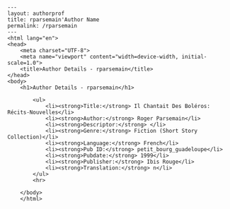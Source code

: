 
    ---
    layout: authorprof
    title: rparsemain'Author Name 
    permalink: /rparsemain
    ---
    <html lang="en">
    <head>
        <meta charset="UTF-8">
        <meta name="viewport" content="width=device-width, initial-scale=1.0">
        <title>Author Details - rparsemain</title>
    </head>
    <body>
        <h1>Author Details - rparsemain</h1>
        
            <ul>
                <li><strong>Title:</strong> Il Chantait Des Boléros: Récits-Nouvelles</li>
                <li><strong>Author:</strong> Roger Parsemain</li>
                <li><strong>Descriptor:</strong> </li>
                <li><strong>Genre:</strong> Fiction (Short Story Collection)</li>
                <li><strong>Language:</strong> French</li>
                <li><strong>Pub ID:</strong> petit_bourg_guadeloupe</li>
                <li><strong>Pubdate:</strong> 1999</li>
                <li><strong>Publisher:</strong> Ibis Rouge</li>
                <li><strong>Translation:</strong> n</li>
            </ul>
            <hr>
            
        </body>
        </html>
        